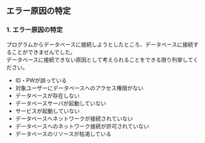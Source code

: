 ## エラー原因の特定

### 1. エラー原因の特定

プログラムからデータベースに接続しようとしたところ、データベースに接続することができませんでした。  
データベースに接続できない原因として考えられることをできる限り列挙してください。  

- ID・PWが誤っている
- 対象ユーザーにデータベースへのアクセス権限がない
- データベースが存在しない
- データベースサーバが起動していない
- サービスが起動していない
- データベースへネットワークが接続されていない
- データベースへのネットワーク接続が許可されていない
- データベースのリソースが枯渇している
